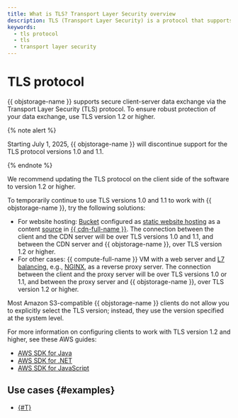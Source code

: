 ```yaml
---
title: What is TLS? Transport Layer Security overview
description: TLS (Transport Layer Security) is a protocol that supports secure client-server data exchange. To ensure robust protection of your data exchange, use TLS version 1.2 or higher.
keywords:
  - tls protocol
  - tls
  - transport layer security
---
```


# TLS protocol



{{ objstorage-name }} supports secure client-server data exchange via the Transport Layer Security (TLS) protocol. To ensure robust protection of your data exchange, use TLS version 1.2 or higher.

{% note alert %}

Starting July 1, 2025, {{ objstorage-name }} will discontinue support for the TLS protocol versions 1.0 and 1.1.

{% endnote %}

We recommend updating the TLS protocol on the client side of the software to version 1.2 or higher.

To temporarily continue to use TLS versions 1.0 and 1.1 to work with {{ objstorage-name }}, try the following solutions:
* For website hosting: [Bucket](bucket.md) configured as [static website hosting](hosting.md) as a content [source](../../cdn/concepts/origins.md) in [{{ cdn-full-name }}](../../cdn/concepts/index.md). The connection between the client and the CDN server will be over TLS versions 1.0 and 1.1, and between the CDN server and {{ objstorage-name }}, over TLS version 1.2 or higher.
* For other cases: {{ compute-full-name }} VM with a web server and [L7 balancing](../../application-load-balancer/concepts/application-load-balancer.md), e.g., [NGINX](https://nginx.org/en/), as a reverse proxy server. The connection between the client and the proxy server will be over TLS versions 1.0 or 1.1, and between the proxy server and {{ objstorage-name }}, over TLS version 1.2 or higher.


Most Amazon S3-compatible {{ objstorage-name }} clients do not allow you to explicitly select the TLS version; instead, they use the version specified at the system level.

For more information on configuring clients to work with TLS version 1.2 and higher, see these AWS guides:
* [AWS SDK for Java](https://docs.aws.amazon.com/sdk-for-java/v1/developer-guide/security-java-tls.html)
* [AWS SDK for .NET](https://docs.aws.amazon.com/sdk-for-net/v3/developer-guide/enforcing-tls.html)
* [AWS SDK for JavaScript](https://docs.aws.amazon.com/sdk-for-javascript/v2/developer-guide/enforcing-tls.html)


## Use cases {#examples}

* [{#T}](../tutorials/gatsby-static-website.md)

